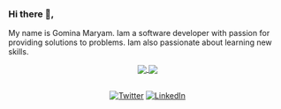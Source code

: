 <!-- <img src="https://github.com/animogm/animogm/blob/main/pexels-negative-space-169573.jpg" height="300px" style="object-fit: cover;" width="100%" /> -->

### Hi there 👋,

My name is Gomina Maryam. Iam a software developer with passion for providing solutions to problems. Iam also passionate about learning new skills.

<div align="center">
   <a href="https://github.com/anuraghazra/github-readme-stats">
     <img src="https://github-readme-stats.vercel.app/api?username=animogm&line_height=30&show_icons=true&hide=stars&theme=merko&layout=compact" align="center">
  </a>
  <a href="https://github.com/anuraghazra/convoychat">
    <img src="https://github-readme-stats.vercel.app/api/top-langs/?username=animogm&langs_count=10&layout=compact&theme=merko" align="center">
  </a>

  <p> 
    <br>
      <a href="https://twitter.com/GominaMaryam" target="_blank"><img alt="Twitter" src="https://img.shields.io/badge/twitter-%231DA1F2.svg?&style=for-the-     badge&logo=twitter&logoColor=white" /></a> 
      <a href="https://www.linkedin.com/in/gomina-maryam" target="_blank"><img alt="LinkedIn" src="https://img.shields.io/badge/linkedin-%230077B5.svg?&style=for-the-badge&logo=linkedin&logoColor=white" /></a> 
  </p>
</div>
